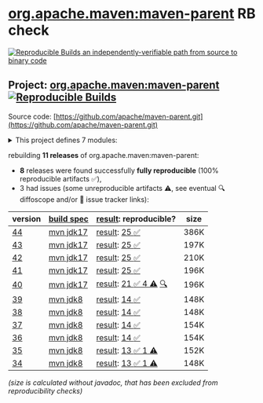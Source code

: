 [org.apache.maven:maven-parent](https://central.sonatype.com/artifact/org.apache.maven/maven-parent/versions) RB check
=======

[![Reproducible Builds](https://reproducible-builds.org/images/logos/rb.svg) an independently-verifiable path from source to binary code](https://reproducible-builds.org/)

## Project: [org.apache.maven:maven-parent](https://central.sonatype.com/artifact/org.apache.maven/maven-parent/versions) [![Reproducible Builds](https://img.shields.io/endpoint?url=https://raw.githubusercontent.com/jvm-repo-rebuild/reproducible-central/master/content/org/apache/maven/parent/badge.json)](https://github.com/jvm-repo-rebuild/reproducible-central/blob/master/content/org/apache/maven/parent/README.md)

Source code: [https://github.com/apache/maven-parent.git](https://github.com/apache/maven-parent.git)

<details><summary>This project defines 7 modules:</summary>

* [org.apache.apache.resources:apache-resource-bundles](https://central.sonatype.com/artifact/org.apache.apache.resources/apache-resource-bundles/overview)
* [org.apache.maven.doxia:doxia-tools](https://central.sonatype.com/artifact/org.apache.maven.doxia/doxia-tools/overview)
* [org.apache.maven.extensions:maven-extensions](https://central.sonatype.com/artifact/org.apache.maven.extensions/maven-extensions/overview)
* [org.apache.maven.plugins:maven-plugins](https://central.sonatype.com/artifact/org.apache.maven.plugins/maven-plugins/overview)
* [org.apache.maven.shared:maven-shared-components](https://central.sonatype.com/artifact/org.apache.maven.shared/maven-shared-components/overview)
* [org.apache.maven.skins:maven-skins](https://central.sonatype.com/artifact/org.apache.maven.skins/maven-skins/overview)
* [org.apache.maven:maven-parent](https://central.sonatype.com/artifact/org.apache.maven/maven-parent/overview)
</details>

rebuilding **11 releases** of org.apache.maven:maven-parent:
- **8** releases were found successfully **fully reproducible** (100% reproducible artifacts :white_check_mark:),
- 3 had issues (some unreproducible artifacts :warning:, see eventual :mag: diffoscope and/or :memo: issue tracker links):

| version | [build spec](/BUILDSPEC.md) | [result](https://reproducible-builds.org/docs/jvm/): reproducible? | size |
| -- | --------- | ------ | -- |
| [44](https://central.sonatype.com/artifact/org.apache.maven/maven-parent/44/pom) | [mvn jdk17](maven-parent-44.buildspec) | [result](maven-parent-44.buildinfo): [25 :white_check_mark: ](maven-parent-44.buildcompare) | 386K |
| [43](https://central.sonatype.com/artifact/org.apache.maven/maven-parent/43/pom) | [mvn jdk17](maven-parent-43.buildspec) | [result](maven-parent-43.buildinfo): [25 :white_check_mark: ](maven-parent-43.buildcompare) | 197K |
| [42](https://central.sonatype.com/artifact/org.apache.maven/maven-parent/42/pom) | [mvn jdk17](maven-parent-42.buildspec) | [result](maven-parent-42.buildinfo): [25 :white_check_mark: ](maven-parent-42.buildcompare) | 210K |
| [41](https://central.sonatype.com/artifact/org.apache.maven/maven-parent/41/pom) | [mvn jdk17](maven-parent-41.buildspec) | [result](maven-parent-41.buildinfo): [25 :white_check_mark: ](maven-parent-41.buildcompare) | 196K |
| [40](https://central.sonatype.com/artifact/org.apache.maven/maven-parent/40/pom) | [mvn jdk17](maven-parent-40.buildspec) | [result](maven-parent-40.buildinfo): [21 :white_check_mark:  4 :warning:](maven-parent-40.buildcompare) [:mag:](maven-parent-40.diffoscope) | 196K |
| [39](https://central.sonatype.com/artifact/org.apache.maven/maven-parent/39/pom) | [mvn jdk8](maven-parent-39.buildspec) | [result](maven-parent-39.buildinfo): [14 :white_check_mark: ](maven-parent-39.buildcompare) | 148K |
| [38](https://central.sonatype.com/artifact/org.apache.maven/maven-parent/38/pom) | [mvn jdk8](maven-parent-38.buildspec) | [result](maven-parent-38.buildinfo): [14 :white_check_mark: ](maven-parent-38.buildcompare) | 148K |
| [37](https://central.sonatype.com/artifact/org.apache.maven/maven-parent/37/pom) | [mvn jdk8](maven-parent-37.buildspec) | [result](maven-parent-37.buildinfo): [14 :white_check_mark: ](maven-parent-37.buildcompare) | 154K |
| [36](https://central.sonatype.com/artifact/org.apache.maven/maven-parent/36/pom) | [mvn jdk8](maven-parent-36.buildspec) | [result](maven-parent-36.buildinfo): [14 :white_check_mark: ](maven-parent-36.buildcompare) | 154K |
| [35](https://central.sonatype.com/artifact/org.apache.maven/maven-parent/35/pom) | [mvn jdk8](maven-parent-35.buildspec) | [result](maven-parent-35.buildinfo): [13 :white_check_mark:  1 :warning:](maven-parent-35.buildcompare) | 152K |
| [34](https://central.sonatype.com/artifact/org.apache.maven/maven-parent/34/pom) | [mvn jdk8](maven-parent-34.buildspec) | [result](maven-parent-34.buildinfo): [13 :white_check_mark:  1 :warning:](maven-parent-34.buildcompare) | 148K |

<i>(size is calculated without javadoc, that has been excluded from reproducibility checks)</i>
